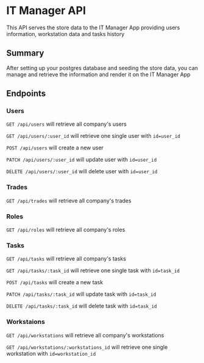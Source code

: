 # IT Manager API

This API serves the store data to the IT Manager App providing users information, workstation data and tasks history

## Summary

After setting up your postgres database and seeding the store data, you can manage and retrieve the information and render it on the IT Manager App

## Endpoints

### Users

`GET /api/users` will retrieve all company's users

`GET /api/users/:user_id` will retrieve one single user with `id=user_id`

`POST /api/users` will create a new user

`PATCH /api/users/:user_id` will update user with `id=user_id`

`DELETE /api/users/:user_id` will delete user with `id=user_id`

### Trades

`GET /api/trades` will retrieve all company's trades

### Roles

`GET /api/roles` will retrieve all company's roles

### Tasks

`GET /api/tasks` will retrieve all company's tasks

`GET /api/tasks/:task_id` will retrieve one single task with `id=task_id`

`POST /api/tasks` will create a new task

`PATCH /api/tasks/:task_id` will update task with `id=task_id`

`DELETE /api/tasks/:task_id` will delete task with `id=task_id`

### Workstaions

`GET /api/workstations` will retrieve all company's workstations

`GET /api/workstations/:workstations_id` will retrieve one single workstation with `id=workstation_id`



